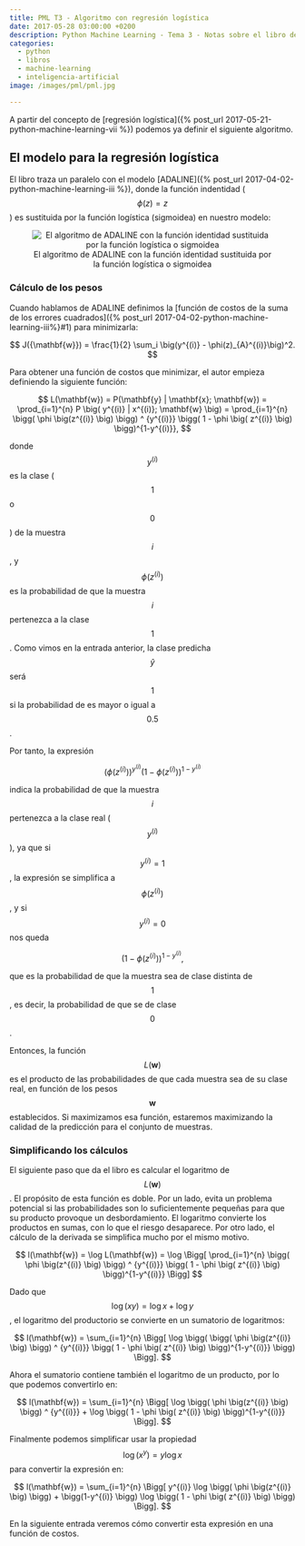 ```yaml
---
title: PML T3 - Algoritmo con regresión logística
date: 2017-05-28 03:00:00 +0200
description: Python Machine Learning - Tema 3 - Notas sobre el libro de Sebastian Raschka
categories:
  - python
  - libros
  - machine-learning
  - inteligencia-artificial
image: /images/pml/pml.jpg

---
```


A partir del concepto de [regresión logística]({% post_url 2017-05-21-python-machine-learning-vii %}) 
podemos ya definir el siguiente algoritmo.

## El modelo para la regresión logística

El libro traza un paralelo con el modelo [ADALINE]({% post_url 2017-04-02-python-machine-learning-iii %}), donde la función indentidad ($$\phi(z)=z$$) es sustituida por la función logística (sigmoidea) en nuestro modelo:

<div style="text-align:center">
    <figure>
        <img alt="El algoritmo de ADALINE con la función identidad sustituida por la función logística o sigmoidea" src ="https://raw.githubusercontent.com/rasbt/python-machine-learning-book/master/code/ch03/images/03_03.png" />
        <figcaption>El algoritmo de ADALINE con la función identidad sustituida por la función logística o sigmoidea</figcaption>
    </figure>
</div>

### Cálculo de los pesos

Cuando hablamos de ADALINE definimos la [función de costos de la suma de los errores cuadrados]({% post_url 2017-04-02-python-machine-learning-iii%}#1) para minimizarla:

$$
J({\mathbf{w}}) = \frac{1}{2} \sum_i \big(y^{(i)} - \phi(z)_{A}^{(i)}\big)^2.
$$


Para obtener una función de costos que minimizar, el autor empieza definiendo la siguiente función:

$$
L(\mathbf{w}) = P(\mathbf{y} | \mathbf{x}; \mathbf{w}) = \prod_{i=1}^{n} P \big( y^{(i)} | x^{(i)}; \mathbf{w} \big) =  \prod_{i=1}^{n} \bigg( \phi \big(z^{(i)} \big) \bigg) ^ {y^{(i)}} \bigg( 1 - \phi \big( z^{(i)} \big) \bigg)^{1-y^{(i)}},
$$

donde $$y^{(i)}$$ es la clase ($$1$$ o $$0$$) de la muestra $$i$$, y $$\phi \big(z^{(i)} \big)$$ es la probabilidad de que la muestra $$i$$ pertenezca a la clase $$1$$. Como vimos en la entrada anterior, la clase predicha $$\hat y$$ será $$1$$ si la probabilidad de es mayor o igual a $$0.5$$.

Por tanto, la expresión

$$
\bigg( \phi \big(z^{(i)} \big) \bigg) ^ {y^{(i)}} \bigg( 1 - \phi \big( z^{(i)} \big) \bigg)^{1-y^{(i)}}
$$

indica la probabilidad de que la muestra $$i$$ pertenezca a la clase real ($$y^{(i)}$$), ya que si $$y^{(i)} = 1$$, la expresión se simplifica a $$\phi \big(z^{(i)} \big)$$, y si $$y^{(i)} = 0$$ nos queda 

$$
\bigg( 1 - \phi \big( z^{(i)} \big) \bigg)^{1-y^{(i)}},
$$ 

que es la probabilidad de que la muestra sea de clase distinta de $$1$$, es decir, la probabilidad de que se de clase $$0$$.

Entonces, la función $$L(\mathbf{w})$$ es el producto de las probabilidades de que cada muestra sea de su clase real, en función de los pesos $$\mathbf{w}$$ establecidos. Si maximizamos esa función, estaremos maximizando la calidad de la predicción para el conjunto de muestras. 

### Simplificando los cálculos

El siguiente paso que da el libro es calcular el logaritmo de $$L(\mathbf{w})$$. El propósito de esta función es doble. Por un lado, evita un problema potencial si las probabilidades son lo suficientemente pequeñas para que su producto provoque un desbordamiento. El logaritmo convierte los productos en sumas, con lo que el riesgo desaparece. Por otro lado, el cálculo de la derivada se simplifica mucho por el mismo motivo.

$$
l(\mathbf{w}) = \log L(\mathbf{w}) = \log \Bigg[ \prod_{i=1}^{n} \bigg( \phi \big(z^{(i)} \big) \bigg) ^ {y^{(i)}} \bigg( 1 - \phi \big( z^{(i)} \big) \bigg)^{1-y^{(i)}}  \Bigg]
$$

Dado que $$\log (xy) = \log x + \log y$$, el logaritmo del productorio se convierte en un sumatorio de logaritmos:

$$
l(\mathbf{w}) = \sum_{i=1}^{n} \Bigg[ \log \bigg( \bigg( \phi \big(z^{(i)} \big) \bigg) ^ {y^{(i)}} \bigg( 1 - \phi \big( z^{(i)} \big) \bigg)^{1-y^{(i)}} \bigg) \Bigg].
$$

Ahora el sumatorio contiene también el logaritmo de un producto, por lo que podemos convertirlo en:

$$
l(\mathbf{w}) = \sum_{i=1}^{n} \Bigg[ \log \bigg( \phi \big(z^{(i)} \big) \bigg) ^ {y^{(i)}} + \log \bigg( 1 - \phi \big( z^{(i)} \big) \bigg)^{1-y^{(i)}}  \Bigg].
$$

Finalmente podemos simplificar usar la propiedad $$\log (x^y) = y \log x$$ para convertir la expresión en:

$$
l(\mathbf{w}) = \sum_{i=1}^{n} \Bigg[ y^{(i)} \log \bigg( \phi \big(z^{(i)} \big) \bigg) + \bigg(1-y^{(i)} \bigg) \log \bigg( 1 - \phi \big( z^{(i)} \big) \bigg) \Bigg].
$$

En la siguiente entrada veremos cómo convertir esta expresión en una función de costos.